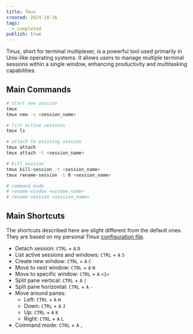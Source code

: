 ```yaml
---
title: Tmux
created: 2024-10-26
tags:
  - completed
publish: true
---
```

Tmux, short for terminal multiplexer, is a powerful tool used primarily in Unix-like operating systems. It allows users to manage multiple terminal sessions within a single window, enhancing productivity and multitasking capabilities.

## Main Commands

```bash
# start new session
tmux
tmux new -s <session_name>

# list active sessions
tmux ls

# attach to existing session
tmux attach
tmux attach -t <session_name>

# kill session
tmux kill-session -t <session_name>
tmux rename-session -t 0 <session_name>

# command mode
# rename-window <window_name>
# rename-session <session_name>
```

## Main Shortcuts

The shortcuts described here are slight different from the default ones. They are based on my personal Tmux [configuration file](https://github.com/lpverneck/.dotfiles/blob/main/dot_tmux.conf).

- Detach session: `CTRL` + `A` `D`
- List active sessions and windows: `CTRL` + `A` `S`
-   Create new window: `CTRL` + `A` `C`
-   Move to next window: `CTRL` + `A` `N`
-   Move to specific window: `CTRL` + `A` `<1>`
-   Split pane vertical: `CTRL` + `A` `|`
-   Split pane horizontal: `CTRL` + `A` `-`
-   Move around panes:
	- Left: `CTRL` + `A` `H`
	- Down: `CTRL` + `A` `J`
	- Up: `CTRL` + `A` `K`
	- Right: `CTRL` + `A` `L`
-   Command mode: `CTRL` + `A` `,`